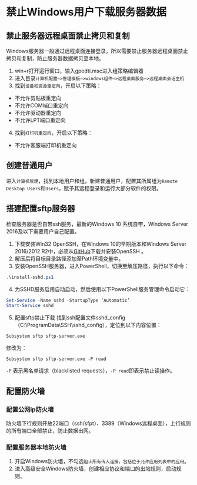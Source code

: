 # 禁止Windows用户下载服务器数据
## 禁止服务器远程桌面禁止拷贝和复制
Windows服务器一般通过远程桌面连接登录，所以需要禁止服务器远程桌面禁止拷贝和复制，防止服务器数据拷贝至本地。
1. win+r打开运行窗口，输入gpedti.msc进入组策略编辑器
2. 进入目录`计算机配置—>管理模板—>windows组件—>远程桌面服务—>远程桌面会话主机`
3. 找到`设备和资源重定向`，开启以下策略：
  - 不允许剪贴板重定向
  - 不允许COM端口重定向
  - 不允许驱动器重定向
  - 不允许LPT端口重定向
4. 找到`打印机重定向`，开启以下策略：
  - 不允许客服端打印机重定向

## 创建普通用户
进入`计算机管理`，找到本地用户和组，新建普通用户，配置其所属组为`Remote Desktop Users`和`Users`，赋予其远程登录和运行大部分软件的权限。
## 搭建配置sftp服务器
检查服务器是否自带ssh服务，最新的Windows 10 系统自带，Windows Server 2016及以下需要用户自己配置。
1. 下载安装Win32 OpenSSH，在Windows 10的早期版本和Windows Server 2016/2012 R2中，必须从[GitHub](https://github.com/PowerShell/Win32-OpenSSH/releases)下载并安装OpenSSH 。
2. 解压后将目标目录路径添加至Path环境变量中。
3. 安装OpenSSH服务器，进入PowerShell，切换至解压路径，执行以下命令：
```PowerShell
.\install-sshd.ps1
```
4. 为SSHD服务启用自动启动，然后使用以下PowerShell服务管理命令启动它：
```PowerShell
Set-Service -Name sshd -StartupType ‘Automatic’
Start-Service sshd
```
5. 配置sftp禁止下载
找到ssh配置文件sshd_config（C:\ProgramData\SSH\sshd_config），定位到以下内容位置：
```
Subsystem sftp sftp-server.exe
```
修改为：
```
Subsystem sftp sftp-server.exe -P read
```
`-P` 表示黑名单请求（blacklisted requests），`-P read`即表示禁止读操作。
## 配置防火墙
### 配置公网ip防火墙
防火墙下行规则开放22端口（ssh/sfpt）、3389（Windows远程桌面），上行规则的所有端口全部禁止，防止数据出网。
### 配置服务器本地防火墙
1. 开启Windows防火墙，不勾选`阻止所有传入连接，包括位于允许应用列表中的应用`。
2. 进入高级安全Windows防火墙，创建相应协议和端口的出站规则，启动规则。
